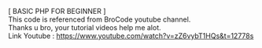 [ BASIC PHP FOR BEGINNER ] <br>
  This code is referenced from BroCode youtube channel. <br>
  Thanks u bro, your tutorial videos help me alot.<br>
  Link Youtube : https://www.youtube.com/watch?v=zZ6vybT1HQs&t=12778s
